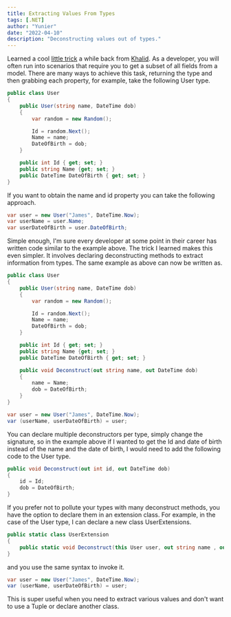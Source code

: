 ```yaml
---
title: Extracting Values From Types
tags: [.NET]
author: "Yunier"
date: "2022-04-10"
description: "Deconstructing values out of types."
---
```


Learned a cool [little trick](https://twitter.com/buhakmeh/status/1308089098306039814/photo/1) a while back from [Khalid](https://twitter.com/buhakmeh). As a developer, you will often run into scenarios that require you to get a subset of all fields from a model. There are many ways to achieve this task, returning the type and then grabbing each property, for example, take the following User type.

```C#
public class User
{
    public User(string name, DateTime dob)
    {
        var random = new Random();

        Id = random.Next();
        Name = name;
        DateOfBirth = dob;
    }

    public int Id { get; set; }
    public string Name {get; set; }
    public DateTime DateOfBirth { get; set; }
}
```

If you want to obtain the name and id property you can take the following approach.

```C#
var user = new User("James", DateTime.Now);
var userName = user.Name;
var userDateOfBirth = user.DateOfBirth;
```

Simple enough, I'm sure every developer at some point in their career has written code similar to the example above. The trick I learned makes this even simpler. It involves declaring deconstructing methods to extract information from types. The same example as above can now be written as.

```C#
public class User
{
    public User(string name, DateTime dob)
    {
        var random = new Random();

        Id = random.Next();
        Name = name;
        DateOfBirth = dob;
    }

    public int Id { get; set; }
    public string Name {get; set; }
    public DateTime DateOfBirth { get; set; }

    public void Deconstruct(out string name, out DateTime dob)
    {
        name = Name;
        dob = DateOfBirth;
    }
}

var user = new User("James", DateTime.Now);
var (userName, userDateOfBirth) = user;
```

You can declare multiple deconstructors per type, simply change the signature, so in the example above if I wanted to get the Id and date of birth instead of the name and the date of birth, I would need to add the following code to the User type.

```C#
public void Deconstruct(out int id, out DateTime dob)
{
    id = Id;
    dob = DateOfBirth;
}
```

If you prefer not to pollute your types with many deconstruct methods, you have the option to declare them in an extension class. For example, in the case of the User type, I can declare a new class UserExtensions.

```C#
public static class UserExtension
{
    public static void Deconstruct(this User user, out string name , out DateTime dob) => (name, dob) = (user.Name, user.DateOfBirth);
}
```

and you use the same syntax to invoke it.

```C#
var user = new User("James", DateTime.Now);
var (userName, userDateOfBirth) = user;
```

This is super useful when you need to extract various values and don't want to use a Tuple or declare another class.
